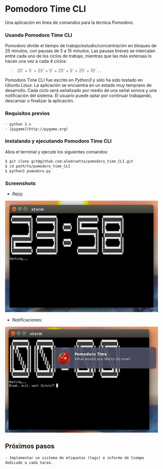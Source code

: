 # Pomodoro Time CLI

Una aplicación en línea de comandos para la técnica *Pomodoro*.

### Usando Pomodoro Time CLI

Pomodoro divide el tiempo de trabajo/estudio/concentración en bloques de 25 minutos, con pausas de 5 a 15 minutos. Las pausas breves se intercalan entre cada uno de los ciclos de trabajo, mientras que las más extensas lo hacen una vez a cada 4 ciclos:

> 25' + 5' + 25' + 5' + 25' + 5' + 25' + *15'* ...

Pomodoro Time CLI fue escrito en *Python3* y sólo ha sido testado en *Ubuntu Linux*. La aplicación se encuentra en un estado muy temprano de desarrollo. Cada ciclo será señalizado por medio de una señal sonora y una notificación del sistema. El usuario puede optar por continuar trabajando, descansar o finalizar la aplicación.

### Requisitos previos

    - python 3.x
    - [pygame](http://pygame.org)

### Instalando y ejecutando Pomodoro Time CLI

Abra el terminal y ejecute los siguientes comandos:

<!-- language: lang-bash -->

    $ git clone git@github.com:aledruetta/pomodoro_time_CLI.git
    $ cd path/to/pomodoro_time_CLI
    $ python3 pomodoro.py

### Screenshots

- Rejoj:

![Pomodoro Time CLI working](images/pomodoro_time_CLI.png)

- Notificaciones:

![Notificaciones](images/notify.png)

## Próximos pasos

    - Implementar un sistema de etiquetas (tags) e informe de tiempo dedicado a cada tarea.

